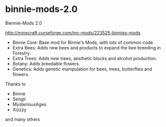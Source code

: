 binnie-mods-2.0
===============

Biennie-Mods 2.0

http://minecraft.curseforge.com/mc-mods/223525-binnies-mods

- Binnie Core: Base mod for Binnie's Mods, with lots of common code.
- Extra Bees: Adds new bees and products to expand the bee breeding in Forestry.
- Extra Trees: Adds new trees, aesthetic blocks and alcohol production.
- Botany: Adds breedable flowers.
- Genetics: Adds genetic manipulation for bees, trees, butterflies and flowers.

Thanks to
- Binnie
- Sengir
- MysteriousAges
- Xizzzy

and many others

